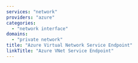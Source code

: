 ```yaml
---
services: "network"
providers: "azure"
categories: 
  - "network interface"
domains:
  - "private network" 
title: "Azure Virtual Network Service Endpoint"
linkTitle: "Azure VNet Service Endpoint"
---
```


